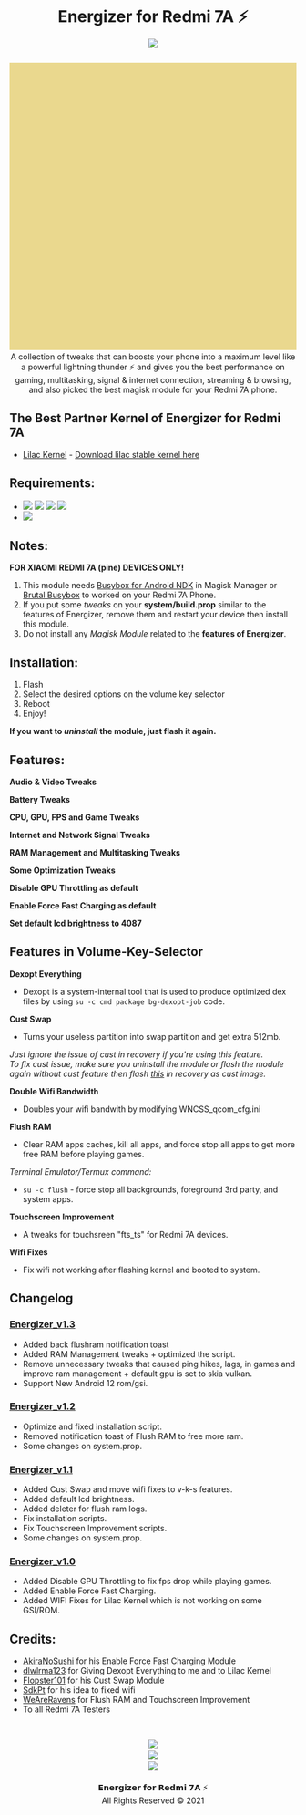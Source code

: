 <h1 align="center"> Energizer for Redmi 7A ⚡<br/>
<img src="https://img.shields.io/badge/Version-1.3-blue.svg">
</h1>
<p align="center"><img src="https://github.com/preparetodietm/energizerforpine/blob/energizerforpine_v1.1/.github/energizer.gif">A collection of tweaks that can boosts your phone into a maximum level like a powerful lightning thunder ⚡ and gives you the best performance on gaming, multitasking, signal & internet connection, streaming & browsing, and also picked the best magisk module for your Redmi 7A phone.
</p>

## The Best Partner Kernel of Energizer for Redmi 7A
- [Lilac Kernel](https://github.com/dlwlrma123/kernel_lilac_sdm439) - [Download lilac stable kernel here](https://t.me/energizerforpine/2396)

## Requirements:
- <img src="https://img.shields.io/badge/Android-9-brightgreen.svg"> <img src="https://img.shields.io/badge/Android-10-brightgreen.svg"> <img src="https://img.shields.io/badge/Android-11-brightgreen.svg"> <img src="https://img.shields.io/badge/Android-12-brightgreen.svg">
- <img src="https://img.shields.io/badge/Magisk-20.4%2B-00B39B.svg">

## Notes:

**FOR XIAOMI REDMI 7A (pine) DEVICES ONLY!**

1. This module needs [Busybox for Android NDK](https://github.com/Magisk-Modules-Repo/busybox-ndk) in Magisk Manager or [Brutal Busybox](https://t.me/energizerforpine/2373) to worked on your Redmi 7A Phone.
2. If you put some _tweaks_ on your **system/build.prop** similar to the features of Energizer, remove them and restart your device then install this module.
3. Do not install any _Magisk Module_ related to the **features of Energizer**.

## Installation:

1. Flash
2. Select the desired options on the volume key selector
3. Reboot
4. Enjoy!

**If you want to _uninstall_ the module, just flash it again.**

## Features:

**Audio & Video Tweaks**<br/>

**Battery Tweaks**<br/>

**CPU, GPU, FPS and Game Tweaks**<br/>

**Internet and Network Signal Tweaks**<br/>

**RAM Management and Multitasking Tweaks**<br/>

**Some Optimization Tweaks**<br/>

**Disable GPU Throttling as default**<br/>

**Enable Force Fast Charging as default**<br/>

**Set default lcd brightness to 4087**<br/>

## Features in Volume-Key-Selector

**Dexopt Everything**
- Dexopt is a system-internal tool that is used to produce optimized dex files by using `su -c cmd package bg-dexopt-job` code. 

**Cust Swap**
- Turns your useless partition into swap partition and get extra 512mb.

_Just ignore the issue of cust in recovery if you're using this feature._<br/>
_To fix cust issue, make sure you uninstall the module or flash the module again without cust feature then flash [this](https://t.me/energizerforpine/2374) in recovery as cust image._

**Double Wifi Bandwidth**
- Doubles your wifi bandwith by modifying WNCSS_qcom_cfg.ini

**Flush RAM**
- Clear RAM apps caches, kill all apps, and force stop all apps to get more free RAM before playing games.

_Terminal Emulator/Termux command:_        
- `su -c flush` - force stop all backgrounds, foreground 3rd party, and system apps.

**Touchscreen Improvement**
- A tweaks for touchsreen "fts_ts" for Redmi 7A devices.

**Wifi Fixes**
- Fix wifi not working after flashing kernel and booted to system.

## Changelog

### [Energizer_v1.3](https://github.com/preparetodietm/energizerforpine/commits/energizerforpine_v1.3)
- Added back flushram notification toast
- Added RAM Management tweaks + optimized the script.
- Remove unnecessary tweaks that caused ping hikes, lags, in games and improve ram management + default gpu is set to skia vulkan.
- Support New Android 12 rom/gsi.

### [Energizer_v1.2](https://github.com/preparetodietm/energizerforpine/commits/energizerforpine_v1.2)
- Optimize and fixed installation script.
- Removed notification toast of Flush RAM to free more ram.
- Some changes on system.prop.

### [Energizer_v1.1](https://github.com/preparetodietm/energizerforpine/commits/energizerforpine_v1.1)
- Added Cust Swap and move wifi fixes to v-k-s features.
- Added default lcd brightness.
- Added deleter for flush ram logs.
- Fix installation scripts.
- Fix Touchscreen Improvement scripts.
- Some changes on system.prop.

### [Energizer_v1.0](https://github.com/preparetodietm/energizerforpine/tags)
- Added Disable GPU Throttling to fix fps drop while playing games.
- Added Enable Force Fast Charging. 
- Added WIFI Fixes for Lilac Kernel which is not working on some GSI/ROM.

## Credits:

- [AkiraNoSushi](https://github.com/AkiraNoSushi) for his Enable Force Fast Charging Module
- [dlwlrma123](https://github.com/dlwlrma123) for Giving Dexopt Everything to me and to Lilac Kernel
- [Flopster101](https://github.com/SimplyJoel-LTSC) for his Cust Swap Module
- [SdkPt](http://t.me/SdkPpt) for his idea to fixed wifi
- [WeAreRavens](https://t.me/WeAreRavenS) for Flush RAM and Touchscreen Improvement
- To all Redmi 7A Testers<br/>
<br/>
<p align="center">
<a href="https://t.me/preparetodietm"><img src="https://img.shields.io/badge/Telegram-My Account-blue?logo=telegram&style=social"></a><br/>
<a href="https://t.me/energizerforpine"><img src="https://img.shields.io/badge/Telegram-Group-blue?logo=telegram&style=social"></a><br/>
<a href="https://youtube.com/channel/UCbDEvgpYWmxK9uXhQ3-LtQw"><img src="https://img.shields.io/badge/YouTube-Channel-blue?logo=youtube&style=social"></a><br/>
<br/>
𝗘𝗻𝗲𝗿𝗴𝗶𝘇𝗲𝗿 𝗳𝗼𝗿 𝗥𝗲𝗱𝗺𝗶 𝟳𝗔 ⚡<br/>
All Rights Reserved © 2021
</p>
